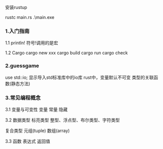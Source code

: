 安装rustup

rustc main.rs
.\main.exe

### 1.入门指南
1.1 println! 符号!调用的是宏

1.2 Cargo
cargo new xxx
cargo build
cargo run
cargo check

### 2.guessgame
use std::io; 显示导入std标准库中的io库
rust中，变量默认不可变
类型的关联函数(静态方法)


### 3.常见编程概念
3.1 变量与可变性
变量 常量 隐藏

3.2 数据类型
标亮类型
整型、浮点型、布尔类型、字符类型

复合类型
元组(tuple) 数组(array)

3.3 函数
表达式
返回值
